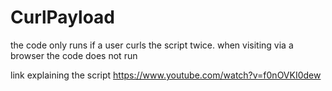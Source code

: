 # CurlPayload
the code only runs if a user curls the script twice. when visiting via a browser the code does not run 



link explaining the script
https://www.youtube.com/watch?v=f0nOVKI0dew
